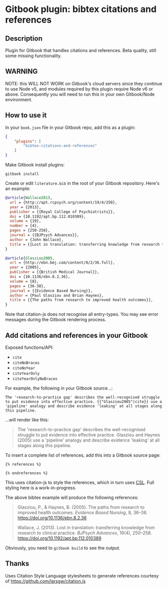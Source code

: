 # Gitbook plugin: bibtex citations and references

## Description

Plugin for Gitbook that handles citations and references. Beta quality, still some missing functionality.


## WARNING

NOTE: this WILL NOT WORK on Gitbook's cloud servers since they continue to use Node v5, and modules required by this plugin require Node v6 or above. Consequently you will need to run this in your own Gitbook/Node environment.

## How to use it

In your `book.json` file in your Gitbook repo, add this as a plugin:

```json
{
    "plugins": [
        "bibtex-citations-and-references"
    ]
}
```

Make Gitbook install plugins:

```
gitbook install
```

Create or edit `literature.bib` in the root of your Gitbook repository. Here's an example:

```bibtex
@article{Wallace2013,
  url = {http://apt.rcpsych.org/content/19/4/250},
  year = {2013},
  publisher = {{Royal College of Psychiatrists}},
  doi = {10.1192/apt.bp.112.010389},
  volume = {19},
  number = {4},
  pages = {250-258},
  journal = {{BJPsych Advances}},
  author = {John Wallace},
  title = {{Lost in translation: transferring knowledge from research to clinical practice}},
}

@article{Glasziou2005,
  url = {http://ebn.bmj.com/content/8/2/36.full},
  year = {2005},
  publisher = {{British Medical Journal}},
  doi = {10.1136/ebn.8.2.36},
  volume = {8},
  pages = {36-38},
  journal = {{Evidence Based Nursing}},
  author = {Paul Glasziou and Brian Haynes},
  title = {{The paths from research to improved health outcomes}},
}
```

Note that citation-js does not recognise all entry-types. You may see error messages during the Gitbook rendering process.

## Add citations and references in your Gitbook

Exposed functions/API:

* `cite`
* `citeNoBraces`
* `citeNoYear`
* `citeYearOnly`
* `citeYearOnlyNoBraces`

For example, the following in your Gitbook source...:

`The 'research-to-practice gap' describes the well-recognised struggle to put evidence into effective practice. {{"Glasziou2005"|cite}} use a 'pipeline' analogy and describe evidence 'leaking' at all stages along this pipeline.`

...will render like this:

> The 'research-to-practice gap' describes the well-recognised struggle to put evidence into effective practice. Glasziou and Haynes (2005) use a 'pipeline' analogy and describe evidence 'leaking' at all stages along this pipeline. 

To insert a complete list of references, add this into a Gitbook source page:

```
{% references %}

{% endreferences %}
```

This uses citation-js to style the references, which in turn uses [CSL](https://github.com/citation-style-language). Full styling here is a work-in-progress.

The above bibtex example will produce the following references:

> Glasziou, P., & Haynes, B. (2005). The paths from research to improved health outcomes. *Evidence Based Nursing*, 8, 36–38. https://doi.org/10.1136/ebn.8.2.36
> 
> Wallace, J. (2013). Lost in translation: transferring knowledge from research to clinical practice. *BJPsych Advances*, 19(4), 250–258. https://doi.org/10.1192/apt.bp.112.010389

Obviously, you need to `gitbook build` to see the output.

## Thanks

Uses Citation Style Language stylesheets to generate references courtesy of https://github.com/larsgw/citation.js
